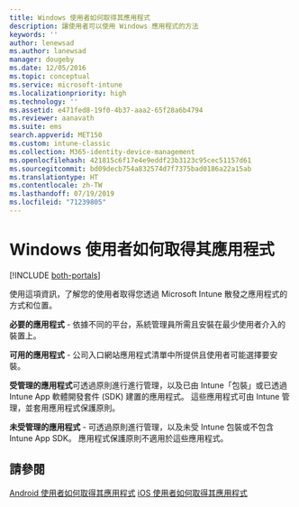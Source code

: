 ```yaml
---
title: Windows 使用者如何取得其應用程式
description: 讓使用者可以使用 Windows 應用程式的方法
keywords: ''
author: lenewsad
ms.author: lanewsad
manager: dougeby
ms.date: 12/05/2016
ms.topic: conceptual
ms.service: microsoft-intune
ms.localizationpriority: high
ms.technology: ''
ms.assetid: e471fed8-19f0-4b37-aaa2-65f28a6b4794
ms.reviewer: aanavath
ms.suite: ems
search.appverid: MET150
ms.custom: intune-classic
ms.collection: M365-identity-device-management
ms.openlocfilehash: 421815c6f17e4e9eddf23b3123c95cec51157d61
ms.sourcegitcommit: bd09decb754a832574d7f7375bad0186a22a15ab
ms.translationtype: HT
ms.contentlocale: zh-TW
ms.lasthandoff: 07/19/2019
ms.locfileid: "71239805"
---
```

# <a name="how-your-windows-users-get-their-apps"></a>Windows 使用者如何取得其應用程式

[!INCLUDE [both-portals](./includes/note-for-both-portals.md)]

使用這項資訊，了解您的使用者取得您透過 Microsoft Intune 散發之應用程式的方式和位置。

**必要的應用程式** - 依據不同的平台，系統管理員所需且安裝在最少使用者介入的裝置上。

**可用的應用程式** - 公司入口網站應用程式清單中所提供且使用者可能選擇要安裝。

**受管理的應用程式**可透過原則進行進行管理，以及已由 Intune「包裝」或已透過 Intune App 軟體開發套件 (SDK) 建置的應用程式。 這些應用程式可由 Intune 管理，並套用應用程式保護原則。

**未受管理的應用程式** - 可透過原則進行管理，以及未受 Intune 包裝或不包含 Intune App SDK。 應用程式保護原則不適用於這些應用程式。

## <a name="see-also"></a>請參閱
[Android 使用者如何取得其應用程式](end-user-apps-android.md)
[iOS 使用者如何取得其應用程式](end-user-apps-android.md)
